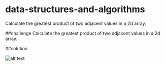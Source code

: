 # data-structures-and-algorithms
Calculate the greatest product of two adjacent values in a 2d array.

##challenge
Calculate the greatest product of two adjacent values in a 2d array.

##solution

![alt text](https://raw.githubusercontent.com/spinataper/data-structures-and-algorithms/largest-product/assets/whiteboard03.png)
